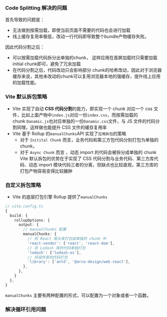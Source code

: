 ### Code Splitting 解决的问题

首先导致的问题是：
- 无法做到按需加载，即使当前页面不需要的代码也会进行加载
- 线上缓存复用率极低，改动一行代码即导致整个bundle产物缓存失败。

因此代码分割之后：
- 可以按需加载代码拆分出单独的chunk， 这样应用在首屏加载时只需要加载initial chunk即可，避免了冗余加载
- 在代码分割之后，代码改动只会影响部分 chunk的哈希改动，因此对于浏览器缓存来说，其他未改动的chunk可以复用浏览器本地的强缓存，提升线上应用的加载性能。

### Vite 默认拆包策略

- Vite 实现了自动 **CSS 代码分割**的能力，即实现一个 chunk 对应一个 css 文件，比如上面产物中`index.js`对应一份`index.css`，而按需加载的 chunk `Danamic.js`也对应单独的一份`Danamic.css`文件，与 JS 文件的代码分割同理，这样做也能提升 CSS 文件的缓存复用率
- Vite 基于 Rollup 的`manualChunks`API 实现了`应用拆包`的策略
	- 对于 `Initital Chunk` 而言，业务代码和第三方包代码分别打包为单独的 chunk，
	- 对于 `Async Chunk` 而言 ，动态 import 的代码会被拆分成单独的 chunk
Vite 默认拆包的优势在于实现了 CSS 代码分割与业务代码、第三方库代码、动态 import 模块代码三者的分离，但缺点也比较直观，第三方库的打包产物容易变得比较臃肿


### 自定义拆包策略

- Vite 的底层打包引擎 Rollup 提供了`manualChunks`
```ts
// vite.config.ts
{
  build: {
    rollupOptions: {
      output: {
        // manualChunks 配置
        manualChunks: {
          // 将 React 相关库打包成单独的 chunk 中
          'react-vendor': ['react', 'react-dom'],
          // 将 Lodash 库的代码单独打包
          'lodash': ['lodash-es'],
          // 将组件库的代码打包
          'library': ['antd', '@arco-design/web-react'],
        },
      },
    }
  },
}
```
`manualChunks` 主要有两种配置的形式，可以配置为一个对象或者一个函数。

### 解决循环引用问题



